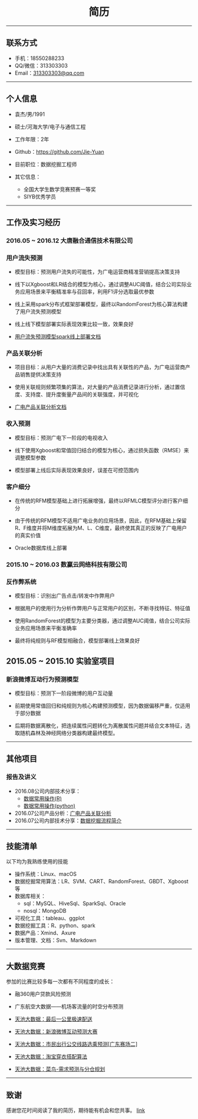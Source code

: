 <h1 align = "center"> 简历 </h1>

---
## 联系方式
- 手机：18550288233
- QQ/微信：313303303
- Email：313303303@qq.com

---
## 个人信息

 - 袁杰/男/1991
 - 硕士/河海大学/电子与通信工程
 - 工作年限：2年
 - Github：https://github.com/Jie-Yuan
 - 目前职位：数据挖掘工程师

 - 其它信息：
    - 全国大学生数学竞赛预赛一等奖
    - SIYB优秀学员

---

## 工作及实习经历

### 2016.05 ~ 2016.12 大唐融合通信技术有限公司

### 用户流失预测

- 模型目标：预测用户流失的可能性，为广电运营商精准营销提高决策支持

- 线下以Xgboost和LR结合的模型为核心，通过调整AUC阈值，结合公司实际业务应用场景来平衡精准率与召回率，利用F1评分选取最优参数

- 线上采用spark分布式框架部署模型，最终以RandomForest为核心算法构建了用户流失预测模型

- 线上线下模型部署实际表现效果比较一致，效果良好

- [用户流失预测模型spark线上部署文档](http://note.youdao.com/noteshare?id=8598264aa8f781dfb96b633e7839d4d7)

### 产品关联分析

- 项目目标：从用户大量的消费记录中找出具有关联性的产品，为广电运营商产品销售提供决策支持

- 使用关联规则频繁项集的算法，对大量的产品消费记录进行分析，通过置信度、支持度、提升度衡量产品间的关联强度，并可视化

- [广电产品关联分析文档](http://note.youdao.com/noteshare?id=271b6924d16a4d59f8355cf89b5b4f92)


### 收入预测

- 模型目标：预测广电下一阶段的电视收入

- 线下使用Xgboost和常值回归结合的模型为核心，通过损失函数（RMSE）来调整模型参数

- 模型部署上线后实际表现效果良好，误差在可控范围内

### 客户细分

- 在传统的RFM模型基础上进行拓展增强，最终以RFMLC模型评分进行客户细分

- 由于传统的RFM模型不适用广电业务的应用场景，因此，在RFM基础上保留R、F维度并将M维度拓展为M、L、C维度，最终使其真正的反映了广电用户的真实价值

- Oracle数据库线上部署


### 2015.10 ~ 2016.03 数赢云网络科技有限公司

### 反作弊系统

- 模型目标：识别出广告点击/转发中作弊用户

- 根据用户的使用行为分析作弊用户与正常用户的区别，不断寻找特征、特征值

- 使用RandomForest的模型为主要分类器，通过调整AUC阈值，结合公司实际业务应用场景来平衡准确率

- 最终将纯规则与RF模型相融合，模型部署线上效果良好




## 2015.05 ~ 2015.10 实验室项目

### 新浪微博互动行为预测模型

- 模型目标：预测下一阶段微博的用户互动量

- 前期使用常值回归和纯规则为核心构建预测模型，因为数据偏移严重，仅适用于部分数据

- 后期将数据离散化，把连续属性问题转化为离散属性问题并结合文本特征，选取随机森林及神经网络分类器构建最终模型。

---
## 其他项目

### 报告及讲义

 - 2016.08公司内部技术分享：
    - [数据常用操作(R)](http://note.youdao.com/noteshare?id=3376830b87f43525b9bb2a6e00c5e3dc)
    - [数据常用操作(python)](http://note.youdao.com/noteshare?id=b0b03b5b2c8084f0857518ea08af0091)
 - 2016.07公司产品分析：[广电产品关联分析](http://note.youdao.com/noteshare?id=271b6924d16a4d59f8355cf89b5b4f92)
 - 2016.07公司内部技术分享：[数据挖掘流程简介](http://note.youdao.com/noteshare?id=0568bf8e93ff81b4ac81f48e4f256530)



---
## 技能清单

以下均为我熟练使用的技能

- 操作系统：Linux、macOS
- 数据挖掘常用算法：LR、SVM、CART、RandomForest、GBDT、Xgboost等
- 数据库相关：
    - sql：MySQL、HiveSql、SparkSql、Oracle
    - nosql：MongoDB
- 可视化工具：tableau、ggplot
- 数据挖掘工具：R、python、spark
- 数据产品：Xmind、Axure
- 版本管理、文档：Svn、Markdown



---
## 大数据竞赛

参加的比赛比较多每一次都有不同程度的成长：

- 融360用户贷款风险预测
- 广东航空大数据——机场客流量的时空分布预测
- [天池大数据：最后一公里极速配送](http://note.youdao.com/noteshare?id=0bb5e3f202dcc988c90b71d654d41182)

- [天池大数据：新浪微博互动预测大赛](http://note.youdao.com/noteshare?id=19a5fd7cb19b3b959e487d6dba1e5cec)

- [天池大数据：市民出行公交线路选乘预测[广东赛场二]](http://note.youdao.com/noteshare?id=5fa800f5894a7bf918b4c990f633c8f0)

- [天池大数据：淘宝穿衣搭配算法](http://note.youdao.com/noteshare?id=854a246029d0e996b2895fe9b2ece8eb)

- [天池大数据：菜鸟-需求预测与分仓规划](http://note.youdao.com/noteshare?id=7cdcc5dcd0b9120152f48be9d483cc07)


---

## 致谢
感谢您花时间阅读了我的简历，期待能有机会和您共事。
[link](http://note.youdao.com/)
